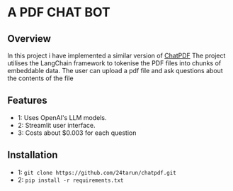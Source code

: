 # A PDF CHAT BOT

## Overview

In this project i have implemented a similar version of [ChatPDF](https://www.chatpdf.com/)
The project utilises the LangChain framework to tokenise the PDF files into chunks of embeddable data.
The user can upload a pdf file and ask questions about the contents of the file

## Features

- 1: Uses OpenAI's LLM models.
- 2: Streamlit user interface.
- 3: Costs about $0.003 for each question 

## Installation

- 1: ```git clone https://github.com/24tarun/chatpdf.git```
- 2: ```pip install -r requirements.txt```




